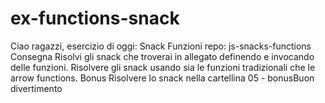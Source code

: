 # ex-functions-snack

Ciao ragazzi, esercizio di oggi: Snack Funzioni
repo: js-snacks-functions
Consegna
Risolvi gli snack che troverai in allegato definendo e invocando delle funzioni.
Risolvere gli snack usando sia le funzioni tradizionali che le arrow functions.
Bonus
Risolvere lo snack nella cartellina 05 - bonusBuon divertimento
